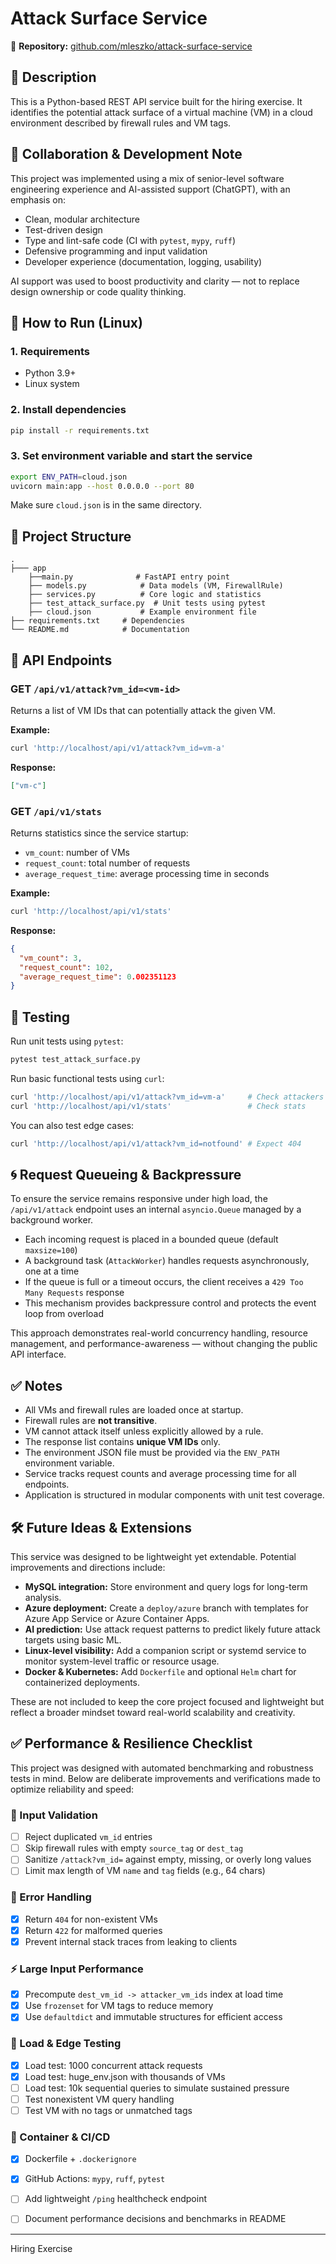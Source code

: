 # Attack Surface Service

🔗 **Repository:** [github.com/mleszko/attack-surface-service](https://github.com/mleszko/attack-surface-service)

## 📌 Description
This is a Python-based REST API service built for the hiring exercise. It identifies the potential attack surface of a virtual machine (VM) in a cloud environment described by firewall rules and VM tags.

## 🤖 Collaboration & Development Note

This project was implemented using a mix of senior-level software engineering experience and AI-assisted support (ChatGPT), with an emphasis on:

- Clean, modular architecture
- Test-driven design
- Type and lint-safe code (CI with `pytest`, `mypy`, `ruff`)
- Defensive programming and input validation
- Developer experience (documentation, logging, usability)

AI support was used to boost productivity and clarity — not to replace design ownership or code quality thinking.

## 🚀 How to Run (Linux)

### 1. Requirements
- Python 3.9+
- Linux system

### 2. Install dependencies
```bash
pip install -r requirements.txt
```

### 3. Set environment variable and start the service
```bash
export ENV_PATH=cloud.json
uvicorn main:app --host 0.0.0.0 --port 80
```

Make sure `cloud.json` is in the same directory.

## 📂 Project Structure
```
.
├─── app 
    ├──main.py              # FastAPI entry point
    ├── models.py            # Data models (VM, FirewallRule)
    ├── services.py          # Core logic and statistics
    ├── test_attack_surface.py  # Unit tests using pytest
    ├── cloud.json           # Example environment file
├── requirements.txt     # Dependencies
└── README.md            # Documentation
```

## 📂 API Endpoints

### GET `/api/v1/attack?vm_id=<vm-id>`
Returns a list of VM IDs that can potentially attack the given VM.

**Example:**
```bash
curl 'http://localhost/api/v1/attack?vm_id=vm-a'
```

**Response:**
```json
["vm-c"]
```

### GET `/api/v1/stats`
Returns statistics since the service startup:
- `vm_count`: number of VMs
- `request_count`: total number of requests
- `average_request_time`: average processing time in seconds

**Example:**
```bash
curl 'http://localhost/api/v1/stats'
```

**Response:**
```json
{
  "vm_count": 3,
  "request_count": 102,
  "average_request_time": 0.002351123
}
```

## 🧪 Testing
Run unit tests using `pytest`:
```bash
pytest test_attack_surface.py
```

Run basic functional tests using `curl`:
```bash
curl 'http://localhost/api/v1/attack?vm_id=vm-a'     # Check attackers
curl 'http://localhost/api/v1/stats'                 # Check stats
```

You can also test edge cases:
```bash
curl 'http://localhost/api/v1/attack?vm_id=notfound' # Expect 404
```

## 🌀 Request Queueing & Backpressure

To ensure the service remains responsive under high load, the `/api/v1/attack` endpoint uses an internal `asyncio.Queue` managed by a background worker.

- Each incoming request is placed in a bounded queue (default `maxsize=100`)
- A background task (`AttackWorker`) handles requests asynchronously, one at a time
- If the queue is full or a timeout occurs, the client receives a `429 Too Many Requests` response
- This mechanism provides backpressure control and protects the event loop from overload

This approach demonstrates real-world concurrency handling, resource management, and performance-awareness — without changing the public API interface.

## ✅ Notes
- All VMs and firewall rules are loaded once at startup.
- Firewall rules are **not transitive**.
- VM cannot attack itself unless explicitly allowed by a rule.
- The response list contains **unique VM IDs** only.
- The environment JSON file must be provided via the `ENV_PATH` environment variable.
- Service tracks request counts and average processing time for all endpoints.
- Application is structured in modular components with unit test coverage.

## 🛠️ Future Ideas & Extensions
This service was designed to be lightweight yet extendable. Potential improvements and directions include:

- **MySQL integration:** Store environment and query logs for long-term analysis.
- **Azure deployment:** Create a `deploy/azure` branch with templates for Azure App Service or Azure Container Apps.
- **AI prediction:** Use attack request patterns to predict likely future attack targets using basic ML.
- **Linux-level visibility:** Add a companion script or systemd service to monitor system-level traffic or resource usage.
- **Docker & Kubernetes:** Add `Dockerfile` and optional `Helm` chart for containerized deployments.

These are not included to keep the core project focused and lightweight but reflect a broader mindset toward real-world scalability and creativity.

## ✅ Performance & Resilience Checklist

This project was designed with automated benchmarking and robustness tests in mind. Below are deliberate improvements and verifications made to optimize reliability and speed:

### 🔐 Input Validation
- [ ] Reject duplicated `vm_id` entries
- [ ] Skip firewall rules with empty `source_tag` or `dest_tag`
- [ ] Sanitize `/attack?vm_id=` against empty, missing, or overly long values
- [ ] Limit max length of VM `name` and `tag` fields (e.g., 64 chars)

### 🚦 Error Handling
- [x] Return `404` for non-existent VMs
- [x] Return `422` for malformed queries
- [x] Prevent internal stack traces from leaking to clients

### ⚡ Large Input Performance
- [x] Precompute `dest_vm_id -> attacker_vm_ids` index at load time
- [x] Use `frozenset` for VM tags to reduce memory
- [x] Use `defaultdict` and immutable structures for efficient access

### 🧪 Load & Edge Testing
- [x] Load test: 1000 concurrent attack requests
- [x] Load test: huge_env.json with thousands of VMs
- [ ] Load test: 10k sequential queries to simulate sustained pressure
- [ ] Test nonexistent VM query handling
- [ ] Test VM with no tags or unmatched tags

### 🐳 Container & CI/CD
- [x] Dockerfile + `.dockerignore`
- [x] GitHub Actions: `mypy`, `ruff`, `pytest`
- [ ] Add lightweight `/ping` healthcheck endpoint
- [ ] Document performance decisions and benchmarks in README


---
Hiring Exercise
